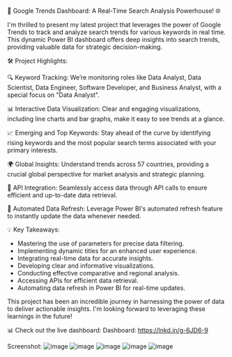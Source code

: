 🚀 Google Trends Dashboard: A Real-Time Search Analysis Powerhouse! 🌐

I'm thrilled to present my latest project that leverages the power of Google Trends to track and analyze search trends for various keywords in real time. This dynamic Power BI dashboard offers deep insights into search trends, providing valuable data for strategic decision-making.

🛠️ Project Highlights:

🔍 Keyword Tracking: We’re monitoring roles like Data Analyst, Data Scientist, Data Engineer, Software Developer, and Business Analyst, with a special focus on "Data Analyst".

📊 Interactive Data Visualization: Clear and engaging visualizations, including line charts and bar graphs, make it easy to see trends at a glance.

📈 Emerging and Top Keywords: Stay ahead of the curve by identifying rising keywords and the most popular search terms associated with your primary interests.

🌍 Global Insights: Understand trends across 57 countries, providing a crucial global perspective for market analysis and strategic planning.

🔗 API Integration: Seamlessly access data through API calls to ensure efficient and up-to-date data retrieval.

🔄 Automated Data Refresh: Leverage Power BI's automated refresh feature to instantly update the data whenever needed.

💡 Key Takeaways:
- Mastering the use of parameters for precise data filtering.
- Implementing dynamic titles for an enhanced user experience.
- Integrating real-time data for accurate insights.
- Developing clear and informative visualizations.
- Conducting effective comparative and regional analysis.
- Accessing APIs for efficient data retrieval.
- Automating data refresh in Power BI for real-time updates.

This project has been an incredible journey in harnessing the power of data to deliver actionable insights. I'm looking forward to leveraging these learnings in the future!

📊 Check out the live dashboard:
Dashboard: https://lnkd.in/g-6JD6-9

Screenshot:
![image](https://github.com/user-attachments/assets/d8526ed5-6d10-40fd-9c36-997769ae143d)
![image](https://github.com/user-attachments/assets/77e52ddc-a941-41eb-b9ee-4104ca2788e6)
![image](https://github.com/user-attachments/assets/848b46b3-a87e-484d-b060-3191830c8aac)
![image](https://github.com/user-attachments/assets/1665f4b9-2c43-43fd-b2e6-1c2f39582756)
![image](https://github.com/user-attachments/assets/4dd0c250-2315-46fd-bfb3-06018851ffa0)


